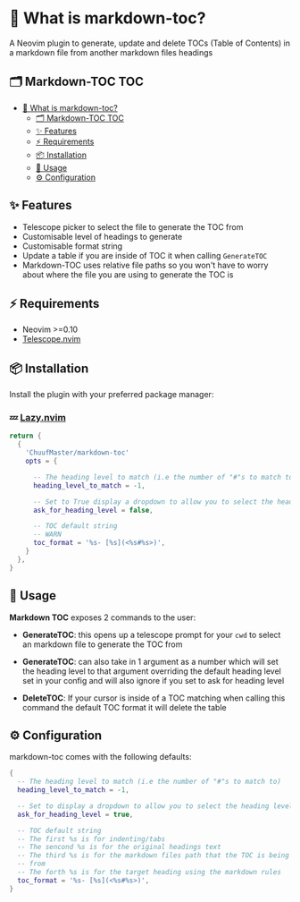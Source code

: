 # 🧐 What is markdown-toc?

A Neovim plugin to generate, update and delete TOCs (Table of Contents) in a
markdown file from another markdown files headings

## 🗂️ Markdown-TOC TOC

- [🧐 What is markdown-toc?](<#-what-is-markdown-toc?>)
  - [🗂️ Markdown-TOC TOC](<#-markdown-toc-toc>)
  - [✨ Features](<#-features>)
  - [⚡️ Requirements](<#-requirements>)
  - [📦 Installation](<#-installation>)
  - [🚀 Usage](<#-usage>)
  - [⚙️ Configuration](<#-configuration>)

## ✨ Features

- Telescope picker to select the file to generate the TOC from
- Customisable level of headings to generate
- Customisable format string
- Update a table if you are inside of TOC it when calling `GenerateTOC`
- Markdown-TOC uses relative file paths so you won't have to worry about where
  the file you are using to generate the TOC is

## ⚡️ Requirements

- Neovim >=0.10
- [Telescope.nvim](https://github.com/nvim-telescope/telescope.nvim)

## 📦 Installation

Install the plugin with your preferred package manager:

### 💤 [Lazy.nvim](https://github/folke/lazy.nvim)

```lua
return {
  {
    'ChuufMaster/markdown-toc'
    opts = {

      -- The heading level to match (i.e the number of "#"s to match to) max 6
      heading_level_to_match = -1,

      -- Set to True display a dropdown to allow you to select the heading level
      ask_for_heading_level = false,

      -- TOC default string
      -- WARN
      toc_format = '%s- [%s](<%s#%s>)',
    }
  },
}
```

## 🚀 Usage

**Markdown TOC** exposes 2 commands to the user:

- **GenerateTOC**: this opens up a telescope prompt for your `cwd` to select an
  markdown file to generate the TOC from
- **GenerateTOC**: can also take in 1 argument as a number which will set the
  heading level to that argument overriding the default heading level set in
  your config and will also ignore if you set to ask for heading level

- **DeleteTOC**: If your cursor is inside of a TOC matching when calling this command
  the default TOC format it will delete the table

## ⚙️ Configuration

markdown-toc comes with the following defaults:

```lua
{
  -- The heading level to match (i.e the number of "#"s to match to)
  heading_level_to_match = -1,

  -- Set to display a dropdown to allow you to select the heading level
  ask_for_heading_level = true,

  -- TOC default string
  -- The first %s is for indenting/tabs
  -- The sencond %s is for the original headings text
  -- The third %s is for the markdown files path that the TOC is being generated
  -- from
  -- The forth %s is for the target heading using the markdown rules
  toc_format = '%s- [%s](<%s#%s>)',
}
```
